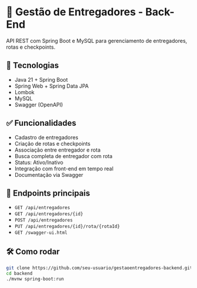 # 🚚 Gestão de Entregadores - Back-End

API REST com Spring Boot e MySQL para gerenciamento de entregadores, rotas e checkpoints.

## 🚀 Tecnologias
- Java 21 + Spring Boot
- Spring Web + Spring Data JPA
- Lombok
- MySQL
- Swagger (OpenAPI)

## ✅ Funcionalidades
- Cadastro de entregadores
- Criação de rotas e checkpoints
- Associação entre entregador e rota
- Busca completa de entregador com rota
- Status: Ativo/Inativo
- Integração com front-end em tempo real
- Documentação via Swagger

## 🔗 Endpoints principais
- `GET /api/entregadores`
- `GET /api/entregadores/{id}`
- `POST /api/entregadores`
- `PUT /api/entregadores/{id}/rota/{rotaId}`
- `GET /swagger-ui.html`

## 🛠️ Como rodar
```bash
git clone https://github.com/seu-usuario/gestaoentregadores-backend.git
cd backend
./mvnw spring-boot:run

